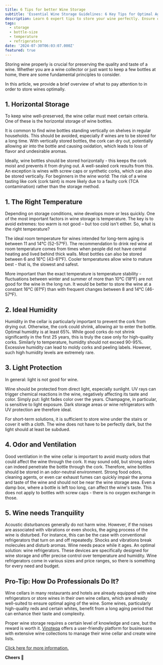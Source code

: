 ```yaml
---
title: 6 Tips for better Wine Storage
subtitle: 'Essential Wine Storage Guidelines: 6 Key Tips for Optimal Aging'
description: Learn 6 expert tips to store your wine perfectly. Ensure optimal aging, flavor, and quality whether you're a wine collector, professional, or enthusiast.
tags:
  - storage
  - bottle-size
  - temperature
  - refrigerators
date: '2024-07-30T06:03:07.000Z'
featured: true
---
```


Storing wine properly is crucial for preserving the quality and taste of a wine. Whether you are a wine collector or just want to keep a few bottles at home, there are some fundamental principles to consider.

In this article, we provide a brief overview of what to pay attention to in order to store wines optimally.

## 1. Horizontal Storage

To keep wine well-preserved, the wine cellar must meet certain criteria. One of these is the horizontal storage of wine bottles.

It is common to find wine bottles standing vertically on shelves in regular households. This should be avoided, especially if wines are to be stored for a long time. With vertically stored bottles, the cork can dry out, potentially allowing air into the bottle and causing oxidation, which leads to loss of flavor and undesirable aromas.

Ideally, wine bottles should be stored horizontally - this keeps the cork moist and prevents it from drying out. A well-sealed cork results from this. An exception is wines with screw caps or synthetic corks, which can also be stored vertically. For beginners in the wine world: The risk of a wine tasting like cork (cork taint) is more likely due to a faulty cork (TCA contamination) rather than the storage method.

## 1. The Right Temperature

Depending on storage conditions, wine develops more or less quickly. One of the most important factors in wine storage is temperature. The key is to avoid extremes: too warm is not good – but too cold isn't either. So, what is the right temperature?

The ideal room temperature for wines intended for long-term aging is between 11 and 14°C (52-57°F). The recommendation to drink red wine at room temperature comes from times when people did not have central heating and lived behind thick walls. Most bottles can also be stored between 6 and 16°C (43-61°F). Cooler temperatures allow wine to mature best - that is, the slowest and safest.

More important than the exact temperature is temperature stability - fluctuations between winter and summer of more than 10°C (18°F) are not good for the wine in the long run. It would be better to store the wine at a constant 16°C (61°F) than with frequent changes between 8 and 14°C (46-57°F).

## 2. Ideal Humidity

Humidity in the cellar is particularly important to prevent the cork from drying out. Otherwise, the cork could shrink, allowing air to enter the bottle. Optimal humidity is at least 65%. While good corks do not shrink significantly in the first 25 years, this is truly the case only for high-quality corks. Similarly to temperature, humidity should not exceed 90-95%. Excessive humidity can lead to moldy corks and peeling labels. However, such high humidity levels are extremely rare.

## 3. Light Protection

In general: light is not good for wine.

Wine should be protected from direct light, especially sunlight. UV rays can trigger chemical reactions in the wine, negatively affecting its taste and color. Simply put: light fades color over the years. Champagne, in particular, is sensitive to light exposure. Dark storage areas or wine refrigerators with UV protection are therefore ideal.

For short-term solutions, it is sufficient to store wine under the stairs or cover it with a cloth. The wine does not have to be perfectly dark, but the light should at least be subdued.

## 4. Odor and Ventilation

Good ventilation in the wine cellar is important to avoid musty odors that could affect the wine through the cork. It may sound odd, but strong odors can indeed penetrate the bottle through the cork. Therefore, wine bottles should be stored in an odor-neutral environment. Strong food odors, cleaning agents, or even car exhaust fumes can quickly impair the aroma and taste of the wine and should not be near the wine storage area. Even a damp box, where a bottle is left too long, can affect the wine's taste. This does not apply to bottles with screw caps - there is no oxygen exchange in those.

## 5. Wine needs Tranquility

Acoustic disturbances generally do not harm wine. However, if the noises are associated with vibrations or even shocks, the aging process of the wine is disturbed. For instance, this can be the case with conventional refrigerators that turn on and off repeatedly. Shocks and vibrations break molecules and disturb aromas. Wine needs peace while it ages. An optimal solution: wine refrigerators. These devices are specifically designed for wine storage and offer precise control over temperature and humidity. Wine refrigerators come in various sizes and price ranges, so there is something for every need and budget.

## Pro-Tip: How Do Professionals Do It?

Wine cellars in many restaurants and hotels are already equipped with wine refrigerators or store wines in their own wine cellars, which are already well-suited to ensure optimal aging of the wine. Some wines, particularly high-quality reds and certain whites, benefit from a long aging period that can enhance their taste and complexity.

Proper wine storage requires a certain level of knowledge and care, but the reward is worth it. [Vinoteqa](/en) offers a user-friendly platform for businesses with extensive wine collections to manage their wine cellar and create wine lists.

[Click here for more information.](/en)

**Cheers 🍷**
